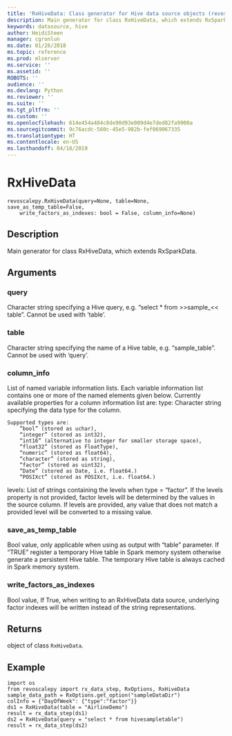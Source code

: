 ```yaml
---
title: 'RxHiveData: Class generator for Hive data source objects (revoscalepy)'
description: Main generator for class RxHiveData, which extends RxSparkData.
keywords: datasource, hive
author: HeidiSteen
manager: cgronlun
ms.date: 01/26/2018
ms.topic: reference
ms.prod: mlserver
ms.service: ''
ms.assetid: ''
ROBOTS: ''
audience: ''
ms.devlang: Python
ms.reviewer: ''
ms.suite: ''
ms.tgt_pltfrm: ''
ms.custom: ''
ms.openlocfilehash: 614e454a484c8de90d93e009d4e7ded82fa9900a
ms.sourcegitcommit: 9c76acdc-560c-45e5-982b-fef069067335
ms.translationtype: HT
ms.contentlocale: en-US
ms.lasthandoff: 04/18/2019
---
```

# <a name="rxhivedata"></a>RxHiveData


 



```
revoscalepy.RxHiveData(query=None, table=None, save_as_temp_table=False,
    write_factors_as_indexes: bool = False, column_info=None)
```





## <a name="description"></a>Description

Main generator for class RxHiveData, which extends RxSparkData.


## <a name="arguments"></a>Arguments


### <a name="query"></a>query

Character string specifying a Hive query, e.g. “select * from >>sample_<< table”. Cannot be used with ‘table’.


### <a name="table"></a>table

Character string specifying the name of a Hive table, e.g. “sample_table”.
Cannot be used with ‘query’.


### <a name="columninfo"></a>column_info

List of named variable information lists. Each variable information list contains one or more of the named elements given below.
Currently available properties for a column information list are: type: Character string specifying the data type for the column.

    Supported types are:
        ”bool” (stored as uchar),
        “integer” (stored as int32),
        “int16” (alternative to integer for smaller storage space),
        “float32” (stored as FloatType),
        “numeric” (stored as float64),
        “character” (stored as string),
        “factor” (stored as uint32),
        “Date” (stored as Date, i.e. float64.)
        “POSIXct” (stored as POSIXct, i.e. float64.)

levels: List of strings containing the levels when type = “factor”. If the levels property is not provided, factor levels will be determined by the values in the source column. If levels are provided, any value that does not match a provided level will be converted to a missing value.


### <a name="saveastemptable"></a>save_as_temp_table

Bool value, only applicable when using as output with “table” parameter.
If “TRUE” register a temporary Hive table in Spark memory system otherwise generate a persistent Hive table. The temporary Hive table is always cached in Spark memory system.


### <a name="writefactorsasindexes"></a>write_factors_as_indexes

Bool value, If True, when writing to an RxHiveData data source, underlying factor indexes will be written instead of the string representations.


## <a name="returns"></a>Returns

object of class `RxHiveData`.


## <a name="example"></a>Example



```
import os
from revoscalepy import rx_data_step, RxOptions, RxHiveData
sample_data_path = RxOptions.get_option("sampleDataDir")
colInfo = {"DayOfWeek": {"type":"factor"}}
ds1 = RxHiveData(table = "AirlineDemo")
result = rx_data_step(ds1)
ds2 = RxHiveData(query = "select * from hivesampletable")
result = rx_data_step(ds2)
```

